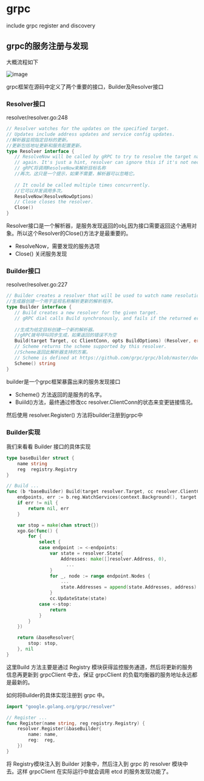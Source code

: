 # grpc

include grpc register and discovery



## grpc的服务注册与发现

大概流程如下

![image](https://s2.loli.net/2022/09/05/Eb2edCGcDNhVXAa.png)

grpc框架在源码中定义了两个重要的接口，Builder及Resolver接口

### Resolver接口

resolver/resolver.go:248

```go
// Resolver watches for the updates on the specified target.
// Updates include address updates and service config updates.
//解析器监视指定目标的更新。
//更新包括地址更新和服务配置更新。
type Resolver interface {
   // ResolveNow will be called by gRPC to try to resolve the target name
   // again. It's just a hint, resolver can ignore this if it's not necessary.
   // gRPC将调用ResolveNow来解析目标名称
   //再次。这只是一个提示，如果不需要，解析器可以忽略它。
     
   // It could be called multiple times concurrently.
   //它可以并发调用多次。
   ResolveNow(ResolveNowOptions)
   // Close closes the resolver.
   Close()
}
```

Resolver接口是一个解析器，是服务发现返回的obj,因为接口需要返回这个通用对象。所以这个Resolver的Close()方法才是最重要的。

- ResolveNow，需要发现的服务选项
- Close() 关闭服务发现



### Builder接口

resolver/resolver.go:227

```go
// Builder creates a resolver that will be used to watch name resolution updates.
//生成器创建一个用于监视名称解析更新的解析程序。
type Builder interface {
   // Build creates a new resolver for the given target.
   // gRPC dial calls Build synchronously, and fails if the returned error is not nil
    
   //生成为给定目标创建一个新的解析器。
   //gRPC拨号呼叫同步生成，如果返回的错误不为空
   Build(target Target, cc ClientConn, opts BuildOptions) (Resolver, error)
   // Scheme returns the scheme supported by this resolver.
   //Scheme返回此解析器支持的方案。
   // Scheme is defined at https://github.com/grpc/grpc/blob/master/doc/naming.md.
   Scheme() string
}
```

builder是一个grpc框架暴露出来的服务发现接口

- Scheme() 方法返回的是服务的名字。
- Buiild()方法，最终通过修改cc resolver.ClientConn的状态来变更链接情况。

然后使用 resolver.Register() 方法将builder注册到grpc中

### Builder实现

我们来看看 Builder 接口的具体实现

```go
type baseBuilder struct {
    name string
    reg  registry.Registry
}

// Build ...
func (b *baseBuilder) Build(target resolver.Target, cc resolver.ClientConn, opts resolver.BuildOptions) (resolver.Resolver, error) {
    endpoints, err := b.reg.WatchServices(context.Background(), target.Endpoint, "grpc")
    if err != nil {
        return nil, err
    }

    var stop = make(chan struct{})
    xgo.Go(func() {
        for {
            select {
            case endpoint := <-endpoints:
                var state = resolver.State{
                    Addresses: make([]resolver.Address, 0),
                      ...
                }
                for _, node := range endpoint.Nodes {
                    ...
                    state.Addresses = append(state.Addresses, address)
                }
                cc.UpdateState(state)
            case <-stop:
                return
            }
        }
    })

    return &baseResolver{
        stop: stop,
    }, nil
}
```

这里Build 方法主要是通过 Registry 模块获得监控服务通道，然后将更新的服务信息再更新到 grpcClient 中去，保证 grpcClient 的负载均衡器的服务地址永远都是最新的。

如何将Builder的具体实现注册到 grpc 中。

```go
import "google.golang.org/grpc/resolver"

// Register ...
func Register(name string, reg registry.Registry) {
    resolver.Register(&baseBuilder{
        name: name,
        reg:  reg,
    })
}
```

将 Registry模块注入到 Builder 对象中，然后注入到 grpc 的 resolver 模块中去。这样 grpcClient 在实际运行中就会调用 etcd 的服务发现功能了。